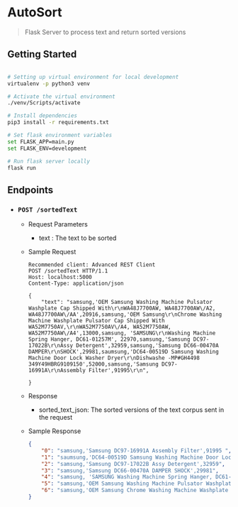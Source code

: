 # AutoSort

> Flask Server to process text and return sorted versions

## Getting Started

```sh

# Setting up virtual environment for local development
virtualenv -p python3 venv

# Activate the virtual environment
./venv/Scripts/activate

# Install dependencies
pip3 install -r requirements.txt

# Set flask environment variables
set FLASK_APP=main.py
set FLASK_ENV=development

# Run flask server locally
flask run

```

## Endpoints 

- ### `POST /sortedText`
    - Request Parameters
        - text : The text to be sorted
    - Sample Request
        
        ```HTTP
        Recommended client: Advanced REST Client
        POST /sortedText HTTP/1.1
        Host: localhost:5000
        Content-Type: application/json

        {
            "text": "samsung,'OEM Samsung Washing Machine Pulsator Washplate Cap Shipped With\r\nWA48J7700AW, WA48J7700AW\/A2, WA48J7700AW\/AA',20916,samsung,'OEM Samsung\r\nChrome Washing Machine Washplate Pulsator Cap Shipped With WA52M7750AV,\r\nWA52M7750AV\/A4, WA52M7750AW, WA52M7750AW\/A4',13000,samsung, 'SAMSUNG\r\nWashing Machine Spring Hanger, DC61-01257M', 22970,samsung,'Samsung DC97-17022B\r\nAssy Detergent',32959,samsung,'Samsung DC66-00470A DAMPER\r\nSHOCK',29981,saumsung,'DC64-00519D Samsung Washing Machine Door Lock Washer Dryer\r\nDishwashe -MP#GH4498 349Y49HBRG9109150',52000,samsung,'Samsung DC97-16991A\r\nAssembly Filter',91995\r\n",
            
        }
        ```
    - Response
        - sorted_text_json: The sorted versions of the text corpus sent in the request
    - Sample Response
        ```json
        {
            "0": "samsung,'Samsung DC97-16991A Assembly Filter',91995 ",
            "1": "saumsung,'DC64-00519D Samsung Washing Machine Door Lock Washer Dryer Dishwashe -MP#GH4498 349Y49HBRG9109150',52000",
            "2": "samsung,'Samsung DC97-17022B Assy Detergent',32959",
            "3": "samsung,'Samsung DC66-00470A DAMPER SHOCK',29981",
            "4": "samsung, 'SAMSUNG Washing Machine Spring Hanger, DC61-01257M', 22970",
            "5": "samsung,'OEM Samsung Washing Machine Pulsator Washplate Cap Shipped With WA48J7700AW, WA48J7700AW/A2, WA48J7700AW/AA',20916",
            "6": "samsung,'OEM Samsung Chrome Washing Machine Washplate Pulsator Cap Shipped With WA52M7750AV, WA52M7750AV/A4, WA52M7750AW, WA52M7750AW/A4',13000"
        }
        ```
